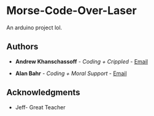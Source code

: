 # Morse-Code-Over-Laser

An arduino project lol.

## Authors

* **Andrew Khanschassoff** - *Coding + Crippled* - [Email](mailto:khansa@rpi.edu)

* **Alan Bahr** - *Coding + Moral Support* - [Email](mailto:bahra@rpi.edu)

## Acknowledgments

* Jeff- Great Teacher
